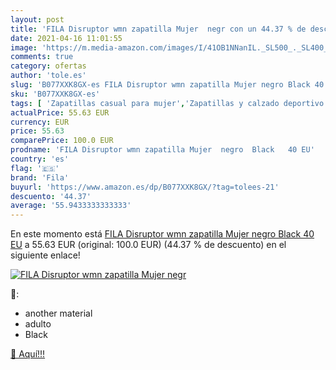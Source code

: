 ```yaml
---
layout: post
title: 'FILA Disruptor wmn zapatilla Mujer  negr con un 44.37 % de descuento'
date: 2021-04-16 11:01:55
image: 'https://m.media-amazon.com/images/I/41OB1NNanIL._SL500_._SL400_.jpg'
comments: true
category: ofertas
author: 'tole.es'
slug: 'B077XXK8GX-es FILA Disruptor wmn zapatilla Mujer negro Black 40 EU'
sku: 'B077XXK8GX-es'
tags: [ 'Zapatillas casual para mujer','Zapatillas y calzado deportivo para mujer','Zapatos','Zapatos para mujer','Zapatos y complementos','fila','zapatilla', ]
actualPrice: 55.63 EUR
currency: EUR
price: 55.63
comparePrice: 100.0 EUR
prodname: 'FILA Disruptor wmn zapatilla Mujer  negro  Black   40 EU'
country: 'es'
flag: '🇪🇸'
brand: 'Fila'
buyurl: 'https://www.amazon.es/dp/B077XXK8GX/?tag=tolees-21'
descuento: '44.37'
average: '55.9433333333333'
---
```


En este momento está [FILA Disruptor wmn zapatilla Mujer  negro  Black   40 EU](https://www.amazon.es/dp/B077XXK8GX/?tag=tolees-21) a 55.63 EUR (original: 100.0 EUR) (44.37 %  de descuento) en el siguiente enlace!

[![FILA Disruptor wmn zapatilla Mujer  negr](https://m.media-amazon.com/images/I/41OB1NNanIL._SL500_._SL400_.jpg)](https://www.amazon.es/dp/B077XXK8GX/?tag=tolees-21)

🔎:

- another material
- adulto
- Black

[🛒 Aquí!!!](https://www.amazon.es/dp/B077XXK8GX/?tag=tolees-21)
